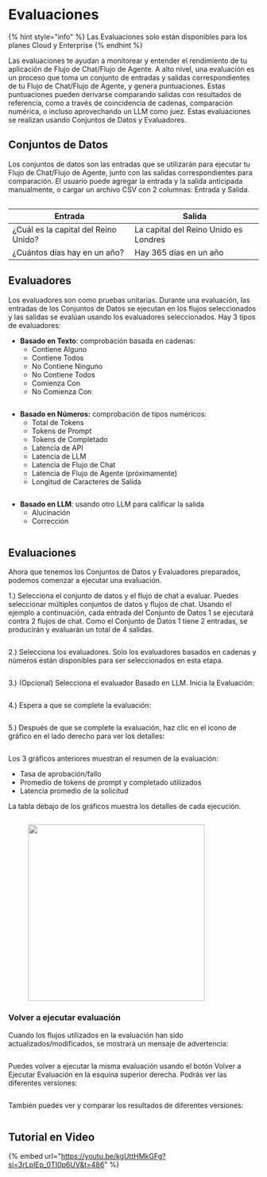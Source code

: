 # Evaluaciones

{% hint style="info" %}
Las Evaluaciones solo están disponibles para los planes Cloud y Enterprise
{% endhint %}

Las evaluaciones te ayudan a monitorear y entender el rendimiento de tu aplicación de Flujo de Chat/Flujo de Agente. A alto nivel, una evaluación es un proceso que toma un conjunto de entradas y salidas correspondientes de tu Flujo de Chat/Flujo de Agente, y genera puntuaciones. Estas puntuaciones pueden derivarse comparando salidas con resultados de referencia, como a través de coincidencia de cadenas, comparación numérica, o incluso aprovechando un LLM como juez. Estas evaluaciones se realizan usando Conjuntos de Datos y Evaluadores.

## Conjuntos de Datos

Los conjuntos de datos son las entradas que se utilizarán para ejecutar tu Flujo de Chat/Flujo de Agente, junto con las salidas correspondientes para comparación. El usuario puede agregar la entrada y la salida anticipada manualmente, o cargar un archivo CSV con 2 columnas: Entrada y Salida.

<figure><img src="../.gitbook/assets/image--3-.png" alt=""><figcaption></figcaption></figure>

| Entrada                           | Salida                        |
| --------------------------------- | ---------------------------- |
| ¿Cuál es la capital del Reino Unido? | La capital del Reino Unido es Londres |
| ¿Cuántos días hay en un año?      | Hay 365 días en un año       |

## Evaluadores

Los evaluadores son como pruebas unitarias. Durante una evaluación, las entradas de los Conjuntos de Datos se ejecutan en los flujos seleccionados y las salidas se evalúan usando los evaluadores seleccionados. Hay 3 tipos de evaluadores:

* **Basado en Texto**: comprobación basada en cadenas:
  * Contiene Alguno
  * Contiene Todos
  * No Contiene Ninguno
  * No Contiene Todos
  * Comienza Con
  * No Comienza Con

<figure><img src="../.gitbook/assets/image--6-.png" alt=""><figcaption></figcaption></figure>

* **Basado en Números:** comprobación de tipos numéricos:
  * Total de Tokens
  * Tokens de Prompt
  * Tokens de Completado
  * Latencia de API
  * Latencia de LLM
  * Latencia de Flujo de Chat
  * Latencia de Flujo de Agente (próximamente)
  * Longitud de Caracteres de Salida

<figure><img src="../.gitbook/assets/image--7-.png" alt=""><figcaption></figcaption></figure>

* **Basado en LLM**: usando otro LLM para calificar la salida
  * Alucinación
  * Corrección

<figure><img src="../.gitbook/assets/image--9-.png" alt=""><figcaption></figcaption></figure>

## Evaluaciones

Ahora que tenemos los Conjuntos de Datos y Evaluadores preparados, podemos comenzar a ejecutar una evaluación.

1.) Selecciona el conjunto de datos y el flujo de chat a evaluar. Puedes seleccionar múltiples conjuntos de datos y flujos de chat. Usando el ejemplo a continuación, cada entrada del Conjunto de Datos 1 se ejecutará contra 2 flujos de chat. Como el Conjunto de Datos 1 tiene 2 entradas, se producirán y evaluarán un total de 4 salidas.

<figure><img src="../.gitbook/assets/image--10-.png" alt=""><figcaption></figcaption></figure>

2.) Selecciona los evaluadores. Solo los evaluadores basados en cadenas y números están disponibles para ser seleccionados en esta etapa.

<figure><img src="../.gitbook/assets/image--11-.png" alt=""><figcaption></figcaption></figure>

3.) (Opcional) Selecciona el evaluador Basado en LLM. Inicia la Evaluación:

<figure><img src="../.gitbook/assets/image--12-.png" alt=""><figcaption></figcaption></figure>

4.) Espera a que se complete la evaluación:

<figure><img src="../.gitbook/assets/image--13-.png" alt=""><figcaption></figcaption></figure>

5.) Después de que se complete la evaluación, haz clic en el icono de gráfico en el lado derecho para ver los detalles:

<figure><img src="../.gitbook/assets/image--14-.png" alt=""><figcaption></figcaption></figure>

Los 3 gráficos anteriores muestran el resumen de la evaluación:

* Tasa de aprobación/fallo
* Promedio de tokens de prompt y completado utilizados
* Latencia promedio de la solicitud

La tabla debajo de los gráficos muestra los detalles de cada ejecución.

<figure><img src="../.gitbook/assets/image--15-.png" alt=""><figcaption></figcaption></figure>

<figure><img src="../.gitbook/assets/image--16-.png" alt="" width="355"><figcaption></figcaption></figure>

### Volver a ejecutar evaluación

Cuando los flujos utilizados en la evaluación han sido actualizados/modificados, se mostrará un mensaje de advertencia:

<figure><img src="../.gitbook/assets/image--17-.png" alt=""><figcaption></figcaption></figure>

Puedes volver a ejecutar la misma evaluación usando el botón Volver a Ejecutar Evaluación en la esquina superior derecha. Podrás ver las diferentes versiones:

<figure><img src="../.gitbook/assets/image--18-.png" alt=""><figcaption></figcaption></figure>

También puedes ver y comparar los resultados de diferentes versiones:

<figure><img src="../.gitbook/assets/image--19-.png" alt=""><figcaption></figcaption></figure>

## Tutorial en Video

{% embed url="https://youtu.be/kgUttHMkGFg?si=3rLplEp_0TI0p6UV&t=486" %}
